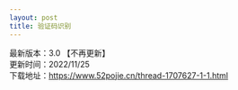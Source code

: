 ```yaml
---
layout: post
title: 验证码识别
---
```


最新版本：3.0 【不再更新】<br>
更新时间：2022/11/25<br>
下载地址：https://www.52pojie.cn/thread-1707627-1-1.html<br>
